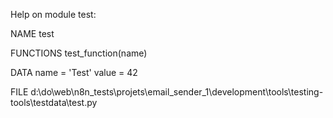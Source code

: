 Help on module test:

NAME
    test

FUNCTIONS
    test_function(name)

DATA
    name = 'Test'
    value = 42

FILE
    d:\do\web\n8n_tests\projets\email_sender_1\development\tools\testing-tools\testdata\test.py


